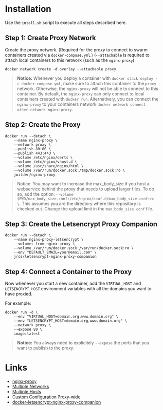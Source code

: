 Installation
============

Use the `intall.sh` script to execute all steps described here.

Step 1: Create Proxy Network
----------------------------

Create the proxy network. (Required for the proxy to connect to swarm containers created via `docker-compose.yml`.) (`--attachable` is required to attach local containers to this network (such as the `nginx-proxy`)

```
docker network create -d overlay --attachable proxy
```

> **Notice:** Whenever you deploy a container with `docker stack deploy -c docker-compose.yml`, make sure to attach this container to the `proxy` network. 
> Otherwise, the `nginx-proxy` will not be able to connect to this container. By default, the `nginx-proxy` can only connect to local containers created with `docker run`.
> Alternatively, you can connect the `nginx-proxy` to your containers network `docker network connect other-network nginx-proxy`.

Step 2: Create the Proxy
------------------------

```
docker run --detach \
    --name nginx-proxy \
    --network proxy \
    --publish 80:80 \
    --publish 443:443 \
    --volume /etc/nginx/certs \
    --volume /etc/nginx/vhost.d \
    --volume /usr/share/nginx/html \
    --volume /var/run/docker.sock:/tmp/docker.sock:ro \
    jwilder/nginx-proxy
```

> Notice: You may want to increase the max_body_size if you host a webservice behind the proxy that needs to upload larger files. To do so, add the option: `--volume $PWD/max_body_size.conf:/etc/nginx/conf.d/max_body_size.conf:ro \`. This assumes you are the directory where this repository is checked out. Change the upload limit in the `max_body_size.conf` file.

Step 3: Create the Letsencrypt Proxy Companion
----------------------------------------------

```
docker run --detach \
    --name nginx-proxy-letsencrypt \
    --volumes-from nginx-proxy \
    --volume /var/run/docker.sock:/var/run/docker.sock:ro \
    --env "DEFAULT_EMAIL=your@email.com" \
    jrcs/letsencrypt-nginx-proxy-companion
```

Step 4: Connect a Container to the Proxy
----------------------------------------

Now whenever you start a new container, add the `VIRTUAL_HOST` and `LETSENCRYPT_HOST` environment variables with all the domains you want to have proxied. 

For example:

```
docker run -d \ 
    --env "VIRTUAL_HOST=domain.org,www.domain.org" \
    --env "LETSENCRYPT_HOST=domain.org,www.domain.org" \
    --network proxy \
    --expose 80 \
    image:latest
```

> **Notice:** You always need to explicitely `--expose` the ports that you want to publish to the proxy.

Links
=====

* [nginx-proxy](https://github.com/nginx-proxy/nginx-proxy)
* [Multiple Networks](https://github.com/nginx-proxy/nginx-proxy#multiple-networks)
* [Multiple Hosts](https://github.com/nginx-proxy/nginx-proxy#multiple-hosts)
* [Custom Configuration Proxy-wide](https://github.com/nginx-proxy/nginx-proxy#proxy-wide)
* [docker-letsencrypt-nginx-proxy-companion](https://github.com/nginx-proxy/docker-letsencrypt-nginx-proxy-companion)
